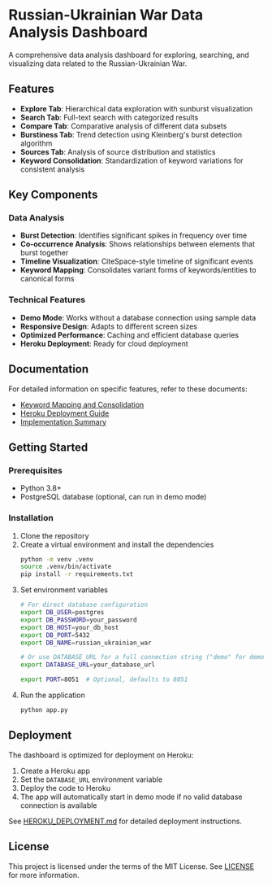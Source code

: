 # Russian-Ukrainian War Data Analysis Dashboard

A comprehensive data analysis dashboard for exploring, searching, and visualizing data related to the Russian-Ukrainian War.

## Features

- **Explore Tab**: Hierarchical data exploration with sunburst visualization
- **Search Tab**: Full-text search with categorized results
- **Compare Tab**: Comparative analysis of different data subsets
- **Burstiness Tab**: Trend detection using Kleinberg's burst detection algorithm
- **Sources Tab**: Analysis of source distribution and statistics
- **Keyword Consolidation**: Standardization of keyword variations for consistent analysis

## Key Components

### Data Analysis

- **Burst Detection**: Identifies significant spikes in frequency over time
- **Co-occurrence Analysis**: Shows relationships between elements that burst together
- **Timeline Visualization**: CiteSpace-style timeline of significant events
- **Keyword Mapping**: Consolidates variant forms of keywords/entities to canonical forms

### Technical Features

- **Demo Mode**: Works without a database connection using sample data
- **Responsive Design**: Adapts to different screen sizes
- **Optimized Performance**: Caching and efficient database queries
- **Heroku Deployment**: Ready for cloud deployment

## Documentation

For detailed information on specific features, refer to these documents:

- [Keyword Mapping and Consolidation](KEYWORD_MAPPING.md)
- [Heroku Deployment Guide](HEROKU_DEPLOYMENT.md)
- [Implementation Summary](IMPLEMENTATION_SUMMARY.md)

## Getting Started

### Prerequisites

- Python 3.8+
- PostgreSQL database (optional, can run in demo mode)

### Installation

1. Clone the repository
2. Create a virtual environment and install the dependencies
   ```bash
   python -m venv .venv
   source .venv/bin/activate
   pip install -r requirements.txt
   ```
3. Set environment variables
   ```bash
   # For direct database configuration
   export DB_USER=postgres
   export DB_PASSWORD=your_password
   export DB_HOST=your_db_host
   export DB_PORT=5432
   export DB_NAME=russian_ukrainian_war

   # Or use DATABASE_URL for a full connection string ("demo" for demo mode)
   export DATABASE_URL=your_database_url

   export PORT=8051  # Optional, defaults to 8051
   ```
4. Run the application
   ```bash
   python app.py
   ```

## Deployment

The dashboard is optimized for deployment on Heroku:

1. Create a Heroku app
2. Set the `DATABASE_URL` environment variable
3. Deploy the code to Heroku
4. The app will automatically start in demo mode if no valid database connection is available

See [HEROKU_DEPLOYMENT.md](HEROKU_DEPLOYMENT.md) for detailed deployment instructions.
## License

This project is licensed under the terms of the MIT License. See [LICENSE](LICENSE) for more information.

